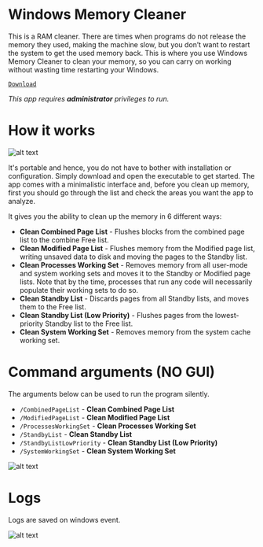 # Windows Memory Cleaner
This is a RAM cleaner. There are times when programs do not release the memory they used, making the machine slow, but you don’t want to restart the system to get the used memory back. This is where you use Windows Memory Cleaner to clean your memory, so you can carry on working without wasting time restarting your Windows. 

[`Download`](https://github.com/IgorMundstein/WinMemoryCleaner/releases/download/1.1/WinMemoryCleaner.zip)

*This app requires **administrator** privileges to run.*

# How it works
![alt text](https://raw.githubusercontent.com/IgorMundstein/WinMemoryCleaner/master/mainwindow.png)

It's portable and hence, you do not have to bother with installation or configuration. Simply download and open the executable to get started. The app comes with a minimalistic interface and, before you clean up memory, first you should go through the list and check the areas you want the app to analyze.

It gives you the ability to clean up the memory in 6 different ways:

- **Clean Combined Page List** - Flushes blocks from the combined page list to the combine Free list.
- **Clean Modified Page List** - Flushes memory from the Modified page list, writing unsaved data to disk and moving the pages to the Standby list.
- **Clean Processes Working Set** - Removes memory from all user-mode and system working sets and moves it to the Standby or Modified page lists. Note that by the time, processes that run any code will necessarily populate their working sets to do so.
- **Clean Standby List** - Discards pages from all Standby lists, and moves them to the Free list.
- **Clean Standby List (Low Priority)** - Flushes pages from the lowest-priority Standby list to the Free list.
- **Clean System Working Set** - Removes memory from the system cache working set.

# Command arguments (NO GUI)
The arguments below can be used to run the program silently.

* `/CombinedPageList` - **Clean Combined Page List**
* `/ModifiedPageList` - **Clean Modified Page List**
* `/ProcessesWorkingSet` - **Clean Processes Working Set**
* `/StandbyList` - **Clean Standby List**
* `/StandbyListLowPriority` - **Clean Standby List (Low Priority)**
* `/SystemWorkingSet` - **Clean System Working Set**

![alt text](https://raw.githubusercontent.com/IgorMundstein/WinMemoryCleaner/master/shortcut-command-arguments.png)

# Logs
Logs are saved on windows event.

![alt text](https://raw.githubusercontent.com/IgorMundstein/WinMemoryCleaner/master/event-log.png)
